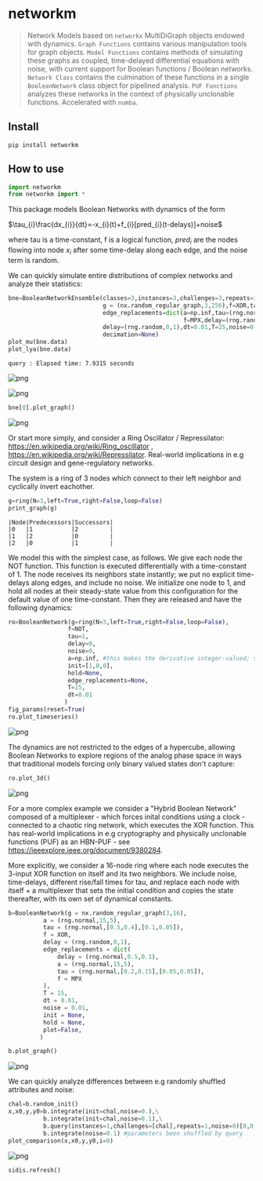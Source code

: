 # networkm
> Network Models based on `networkx` MultiDiGraph objects endowed with dynamics. `Graph Functions` contains various manipulation tools for graph objects. `Model Functions` contains methods of simulating these graphs as coupled, time-delayed differential equations with noise, with current support for Boolean functions / Boolean networks. `Network Class` contains the culmination of these functions in a single `BooleanNetwork` class object for pipelined analysis. `PUF Functions` analyzes these networks in the context of physically unclonable functions. Accelerated with `numba`. 


## Install

`pip install networkm`

## How to use

```python
import networkm
from networkm import *
```

This package models Boolean Networks with dynamics of the form

$\tau_{i}\frac{dx_{i}}{dt}=-x_{i}(t)+f_{i}[pred_{i}(t-delays)]+noise$

where tau is a time-constant, f is a logical function, $pred_{i}$ are the nodes flowing into node $x_{i}$ after some time-delay along each edge, and the noise term is random.

We can quickly simulate entire distributions of complex networks and analyze their statistics:

```python
bne=BooleanNetworkEnsemble(classes=3,instances=3,challenges=3,repeats=3,
                           g = (nx.random_regular_graph,3,256),f=XOR,tau=(rng.normal,1,0.1),a=np.inf,
                           edge_replacements=dict(a=np.inf,tau=(rng.normal,0.5,0.05),
                                                  f=MPX,delay=(rng.random,0,0.5)),
                           delay=(rng.random,0,1),dt=0.01,T=25,noise=0.01,hold=(rng.normal,1,0.1),
                           decimation=None)
plot_mu(bne.data)
plot_lya(bne.data)
```

    query : Elapsed time: 7.9315 seconds
    


![png](docs/images/output_6_1.png)



![png](docs/images/output_6_2.png)


```python
bne[0].plot_graph()
```


![png](docs/images/output_7_0.png)


Or start more simply, and consider a Ring Oscillator / Repressilator: https://en.wikipedia.org/wiki/Ring_oscillator , https://en.wikipedia.org/wiki/Repressilator. Real-world implications in e.g circuit design and gene-regulatory networks.

The system is a ring of 3 nodes which connect to their left neighbor and cyclically invert eachother.

```python
g=ring(N=3,left=True,right=False,loop=False)
print_graph(g)
```

    |Node|Predecessors|Successors|
    |0   |1           |2         |
    |1   |2           |0         |
    |2   |0           |1         |
    
    

We model this with the simplest case, as follows. We give each node the NOT function. This function is executed differentially with a time-constant of 1. The node receives its neighbors state instantly; we put no explicit time-delays along edges, and include no noise. We initialize one node to 1, and hold all nodes at their steady-state value from this configuration for the default value of one time-constant. Then they are released and have the following dynamics:

```python
ro=BooleanNetwork(g=ring(N=3,left=True,right=False,loop=False),
                 f=NOT,
                 tau=1,
                 delay=0,
                 noise=0, 
                 a=np.inf, #this makes the derivative integer-valued; see `sigmoid` function
                 init=[1,0,0],
                 hold=None,
                 edge_replacements=None,
                 T=15,
                 dt=0.01
                )
fig_params(reset=True)
ro.plot_timeseries()
```


![png](docs/images/output_11_0.png)


The dynamics are not restricted to the edges of a hypercube, allowing Boolean Networks to explore regions of the analog phase space in ways that traditional models forcing only binary valued states don't capture:

```python
ro.plot_3d()
```


![png](docs/images/output_13_0.png)


For a more complex example we consider a "Hybrid Boolean Network" composed of a multiplexer - which forces inital conditions using a clock - connected to a chaotic ring network, which executes the XOR function. This has real-world implications in e.g cryptography and physically unclonable functions (PUF) as an HBN-PUF - see https://ieeexplore.ieee.org/document/9380284.

More explicitly, we consider a 16-node ring where each node executes the 3-input XOR function on itself and its two neighbors. We include noise, time-delays, different rise/fall times for tau, and replace each node with itself + a multiplexer that sets the initial condition and copies the state thereafter, with its own set of dynamical constants.

```python
b=BooleanNetwork(g = nx.random_regular_graph(3,16),
          a = (rng.normal,15,5),
          tau = (rng.normal,[0.5,0.4],[0.1,0.05]),
          f = XOR,
          delay = (rng.random,0,1),
          edge_replacements = dict(
              delay = (rng.normal,0.5,0.1),
              a = (rng.normal,15,5),
              tau = (rng.normal,[0.2,0.15],[0.05,0.05]),
              f = MPX            
          ),
          T = 15,
          dt = 0.01,
          noise = 0.01,
          init = None,
          hold = None,
          plot=False,
         )
```

```python
b.plot_graph()
```


![png](docs/images/output_16_0.png)


We can quickly analyze differences between e.g randomly shuffled attributes and noise:

```python
chal=b.random_init()
x,x0,y,y0=b.integrate(init=chal,noise=0.),\
          b.integrate(init=chal,noise=0.1),\
          b.query(instances=1,challenges=[chal],repeats=1,noise=0)[0,0,0],\
          b.integrate(noise=0.1) #parameters been shuffled by query
plot_comparison(x,x0,y,y0,i=0)
```


![png](docs/images/output_18_0.png)


```python
sidis.refresh()
```
